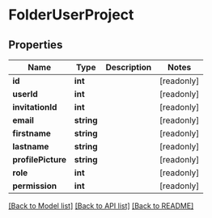 # FolderUserProject

## Properties
Name | Type | Description | Notes
------------ | ------------- | ------------- | -------------
**id** | **int** |  | [readonly] 
**userId** | **int** |  | [readonly] 
**invitationId** | **int** |  | [readonly] 
**email** | **string** |  | [readonly] 
**firstname** | **string** |  | [readonly] 
**lastname** | **string** |  | [readonly] 
**profilePicture** | **string** |  | [readonly] 
**role** | **int** |  | [readonly] 
**permission** | **int** |  | [readonly] 

[[Back to Model list]](../README.md#documentation-for-models) [[Back to API list]](../README.md#documentation-for-api-endpoints) [[Back to README]](../README.md)


